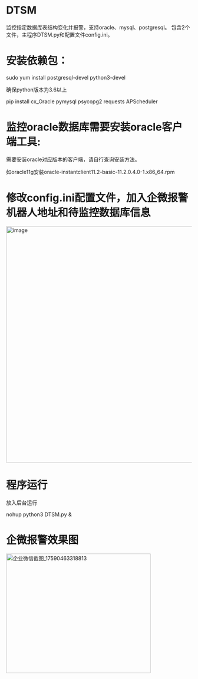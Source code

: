 # DTSM
监控指定数据库表结构变化并报警，支持oracle、mysql、postgresql。
包含2个文件，主程序DTSM.py和配置文件config.ini。


# 安装依赖包：

sudo yum install postgresql-devel  python3-devel

确保python版本为3.6以上

pip install cx_Oracle pymysql psycopg2 requests APScheduler



# 监控oracle数据库需要安装oracle客户端工具:

需要安装oracle对应版本的客户端，请自行查询安装方法。

如oracle11g安装oracle-instantclient11.2-basic-11.2.0.4.0-1.x86_64.rpm

# 修改config.ini配置文件，加入企微报警机器人地址和待监控数据库信息
<img width="1127" height="641" alt="image" src="https://github.com/user-attachments/assets/6f7976fc-6f87-4e33-9fc1-a164d4037e97" />



# 程序运行

放入后台运行

nohup python3 DTSM.py &



# 企微报警效果图

<img width="392" height="324" alt="企业微信截图_17590463318813" src="https://github.com/user-attachments/assets/0e9df234-6eab-4e71-aaae-d374ad9c62b8" />


